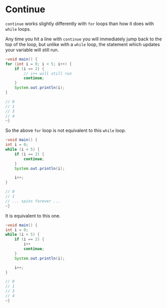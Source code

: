 # Continue

`continue` works slightly differently with `for` loops than how it does with `while` loops.

Any time you hit a line with `continue` you will immediately jump back to the top of the loop, but
unlike with a `while` loop, the statement which updates your variable will still run.

```java
~void main() {
for (int i = 0; i < 5; i++) {
    if (i == 2) {
        // i++ will still run
        continue;
    }
    System.out.println(i);
}

// 0
// 1
// 3
// 4
~}
```

So the above `for` loop is not equivalent to this `while` loop.

```java
~void main() {
int i = 0;
while (i < 5) {
    if (i == 2) {
        continue;
    }
    System.out.println(i);

    i++;
}

// 0
// 1
// ... spins forever ...
~}
```

It is equivalent to this one.

```java
~void main() {
int i = 0;
while (i < 5) {
    if (i == 2) {
        i++
        continue;
    }
    System.out.println(i);

    i++;
}

// 0
// 1
// 3
// 4
~}
```
